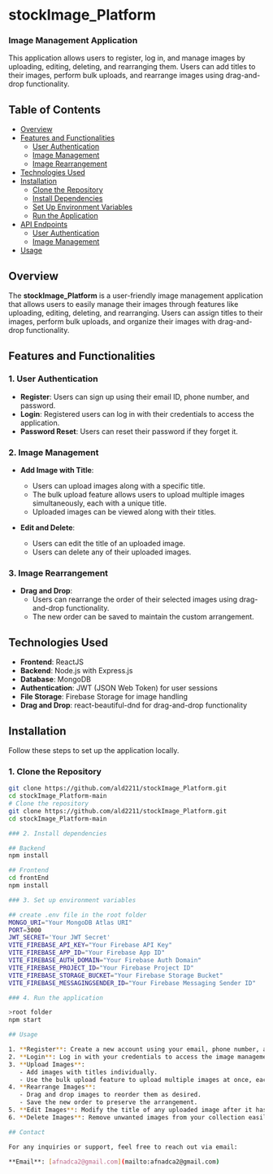 # stockImage_Platform

### Image Management Application

This application allows users to register, log in, and manage images by uploading, editing, deleting, and rearranging them. Users can add titles to their images, perform bulk uploads, and rearrange images using drag-and-drop functionality.

## Table of Contents

- [Overview](#overview)
- [Features and Functionalities](#features-and-functionalities)
  - [User Authentication](#1-user-authentication)
  - [Image Management](#2-image-management)
  - [Image Rearrangement](#3-image-rearrangement)
- [Technologies Used](#technologies-used)
- [Installation](#installation)
  - [Clone the Repository](#1-clone-the-repository)
  - [Install Dependencies](#2-install-dependencies)
  - [Set Up Environment Variables](#3-set-up-environment-variables)
  - [Run the Application](#4-run-the-application)
- [API Endpoints](#api-endpoints)
  - [User Authentication](#user-authentication-1)
  - [Image Management](#image-management-1)
- [Usage](#usage)

## Overview

The **stockImage_Platform** is a user-friendly image management application that allows users to easily manage their images through features like uploading, editing, deleting, and rearranging. Users can assign titles to their images, perform bulk uploads, and organize their images with drag-and-drop functionality.

## Features and Functionalities

### 1. User Authentication

- **Register**: Users can sign up using their email ID, phone number, and password.
- **Login**: Registered users can log in with their credentials to access the application.
- **Password Reset**: Users can reset their password if they forget it.

### 2. Image Management

- **Add Image with Title**:
  - Users can upload images along with a specific title.
  - The bulk upload feature allows users to upload multiple images simultaneously, each with a unique title.
  - Uploaded images can be viewed along with their titles.
  
- **Edit and Delete**:
  - Users can edit the title of an uploaded image.
  - Users can delete any of their uploaded images.

### 3. Image Rearrangement

- **Drag and Drop**:
  - Users can rearrange the order of their selected images using drag-and-drop functionality.
  - The new order can be saved to maintain the custom arrangement.

## Technologies Used

- **Frontend**: ReactJS
- **Backend**: Node.js with Express.js
- **Database**: MongoDB
- **Authentication**: JWT (JSON Web Token) for user sessions
- **File Storage**: Firebase Storage for image handling
- **Drag and Drop**: react-beautiful-dnd for drag-and-drop functionality

## Installation

Follow these steps to set up the application locally.

### 1. Clone the Repository

```bash
git clone https://github.com/ald2211/stockImage_Platform.git
cd stockImage_Platform-main
# Clone the repository
git clone https://github.com/ald2211/stockImage_Platform.git
cd stockImage_Platform-main

### 2. Install dependencies

## Backend
npm install

## Frontend
cd frontEnd
npm install

### 3. Set up environment variables

## create .env file in the root folder
MONGO_URI="Your MongoDB Atlas URI"
PORT=3000
JWT_SECRET='Your JWT Secret'
VITE_FIREBASE_API_KEY="Your Firebase API Key"
VITE_FIREBASE_APP_ID="Your Firebase App ID"
VITE_FIREBASE_AUTH_DOMAIN="Your Firebase Auth Domain"
VITE_FIREBASE_PROJECT_ID="Your Firebase Project ID"
VITE_FIREBASE_STORAGE_BUCKET="Your Firebase Storage Bucket"
VITE_FIREBASE_MESSAGINGSENDER_ID="Your Firebase Messaging Sender ID"

### 4. Run the application

>root folder
npm start

## Usage

1. **Register**: Create a new account using your email, phone number, and password.
2. **Login**: Log in with your credentials to access the image management features.
3. **Upload Images**: 
   - Add images with titles individually.
   - Use the bulk upload feature to upload multiple images at once, each with a unique title.
4. **Rearrange Images**:
   - Drag and drop images to reorder them as desired.
   - Save the new order to preserve the arrangement.
5. **Edit Images**: Modify the title of any uploaded image after it has been uploaded.
6. **Delete Images**: Remove unwanted images from your collection easily.

## Contact

For any inquiries or support, feel free to reach out via email:

**Email**: [afnadca2@gmail.com](mailto:afnadca2@gmail.com)

